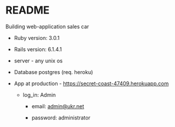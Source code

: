 # README

Building web-application sales car

* Ruby version: 3.0.1


* Rails version: 6.1.4.1


* server - any unix os


* Database postgres (req. heroku)


* App at production - https://secret-coast-47409.herokuapp.com
  * log_in: Admin
  
    * email: admin@ukr.net
    
    * password: administrator


